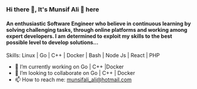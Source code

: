 ### Hi there 👋, It's Munsif Ali 👨‍ here
#### An enthusiastic Software Engineer who believe in continuous learning by solving challenging tasks, through online platforms and working among expert developers. I am determined to exploit my skills to the best possible level to develop solutions...

Skills: Linux | Go | C++ | Docker | Bash | Node Js | React | PHP

- 🔭 I’m currently working on Go | C++ |Docker 
- 👯 I’m looking to collaborate on Go | C++ | Docker 
- 📫 How to reach me: munsifali_ali@hotmail.com
